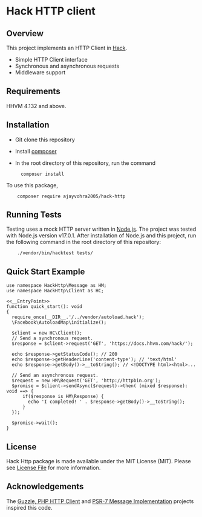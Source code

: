 # Hack HTTP client

## Overview

This project implements an HTTP Client in [Hack](https://docs.hhvm.com/hack/).

- Simple HTTP Client interface 
- Synchronous and asynchronous requests 
- Middleware support

## Requirements

HHVM 4.132 and above.

## Installation

* Git clone this repository
* Install [composer](https://getcomposer.org/)
* In the root directory of this repository, run the command
  
        composer install

To use this package,

        composer require ajayvohra2005/hack-http
        
## Running Tests
Testing uses a mock HTTP server written in [Node.js](https://nodejs.org/en/). The project was tested with Node.js version v17.0.1. After installation of Node.js and this project, run the following command in the root directory of this repository:

        ./vendor/bin/hacktest tests/
    
## Quick Start Example

```
use namespace HackHttp\Message as HM;
use namespace HackHttp\Client as HC;

<<__EntryPoint>>
function quick_start(): void 
{
  require_once(__DIR__.'/../vendor/autoload.hack');
  \Facebook\AutoloadMap\initialize();

  $client = new HC\Client();
  // Send a synchronous request.
  $response = $client->request('GET', 'https://docs.hhvm.com/hack/');

  echo $response->getStatusCode(); // 200
  echo $response->getHeaderLine('content-type'); // 'text/html'
  echo $response->getBody()->__toString(); // <!DOCTYPE html><html>...

  // Send an asynchronous request.
  $request = new HM\Request('GET', 'http://httpbin.org');
  $promise = $client->sendAsync($request)->then( (mixed $response): void ==> {
      if($response is HM\Response) {
        echo 'I completed! ' . $response->getBody()->__toString();
      }
  });

  $promise->wait();  
}
```
## License

Hack Http package is made available under the MIT License (MIT). Please see [License File](LICENSE) for more information.

## Acknowledgements
The [Guzzle, PHP HTTP Client](https://github.com/guzzle/guzzle) and [PSR-7 Message Implementation](https://github.com/guzzle/psr7) projects inspired this code. 

